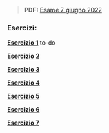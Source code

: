 
> **PDF:** [Esame 7 giugno 2022](/Primo%20Anno/Progettazione%20di%20Sistemi%20Digitali/Esami/2022/2022-06-07-MZ.pdf)

### Esercizi:
[**Esercizio 1**](METTI-LINK-QUI) to-do

[**Esercizio 2**](https://github.com/Jaxkeeper/G-Zelda-git/issues/41)

[**Esercizio 3**](https://github.com/Jaxkeeper/G-Zelda-git/issues/42) 

[**Esercizio 4**](https://github.com/Jaxkeeper/G-Zelda-git/issues/43)

[**Esercizio 5**](https://github.com/Jaxkeeper/G-Zelda-git/issues/44)

[**Esercizio 6**](https://github.com/Jaxkeeper/G-Zelda-git/issues/45)

[**Esercizio 7**](https://github.com/Jaxkeeper/G-Zelda-git/issues/17)
